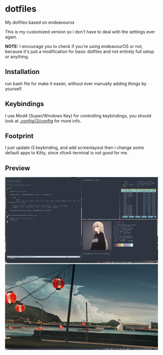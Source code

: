 # dotfiles
My dotfiles based on endeavouros

This is my customized version so i don't have to deal with the settings ever again.

**NOTE:** 
I encourage you to check if you're using endeavourOS or not, because it's just a modification for basic dotfiles and not entirely full setup or anything.

## Installation
run bash file for make it easier, without ever manually adding things by yourself.

## Keybindings
I use Mod4 (Super/Windows Key) for controlling keybindings, you should look at [.config/i3/config](.config/i3/config) for more info.

## Footprint
I just update i3 keybinding, and add screenlayout then i change some default apps to Kitty, since xfce4-terminal is not good for me.

## Preview
![](Pictures/Preview/dotfiles.png)
![](Pictures/Preview/background.png)

